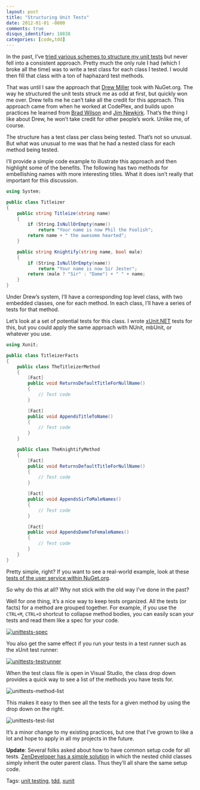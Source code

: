 ```yaml
---
layout: post
title: "Structuring Unit Tests"
date: 2012-01-01 -0800
comments: true
disqus_identifier: 18838
categories: [code,tdd]
---
```

In the past, I’ve [tried various schemes to structure my unit
tests](http://haacked.com/archive/2006/10/10/Structuring_Unit_Test_Code.aspx "Structuring Unit Test Code")
but never fell into a consistent approach. Pretty much the only rule I
had (which I broke all the time) was to write a test class for each
class I tested. I would then fill that class with a ton of haphazard
test methods.

That was until I saw the approach that [Drew
Miller](http://half-ogre.com/ "Drew Miller's Twitter") took with
NuGet.org. The way he structured the unit tests struck me as odd at
first, but quickly won me over. Drew tells me he can’t take all the
credit for this approach. This approach came from when he worked at
CodePlex, and builds upon practices he learned from [Brad
Wilson](http://bradwilson.typepad.com/ "Brad Wilson's Blog") and [Jim
Newkirk](http://jamesnewkirk.typepad.com/ "James Newkirk's Blog").
That’s the thing I like about Drew, he won’t take credit for other
people’s work. Unlike me, of course.

The structure has a test class per class being tested. That’s not so
unusual. But what was unusual to me was that he had a nested class for
each method being tested.

I’ll provide a simple code example to illustrate this approach and then
highlight some of the benefits. The following has two methods for
embellishing names with more interesting titles. What it does isn’t
really that important for this discussion.

```csharp
using System;

public class Titleizer
{
    public string Titleize(string name)
    {
        if (String.IsNullOrEmpty(name))
            return "Your name is now Phil the Foolish";
        return name + " the awesome hearted";
    }

    public string Knightify(string name, bool male)
    {
        if (String.IsNullOrEmpty(name))
            return "Your name is now Sir Jester";
        return (male ? "Sir" : "Dame") + " " + name;
    }
}
```

Under Drew’s system, I’ll have a corresponding top level class, with two
embedded classes, one for each method. In each class, I’ll have a series
of tests for that method.

Let’s look at a set of potential tests for this class. I wrote
[xUnit.NET](http://xunit.codeplex.com/ "xUnit.NET") tests for this, but
you could apply the same approach with NUnit, mbUnit, or whatever you
use.

```csharp
using Xunit;

public class TitleizerFacts
{
    public class TheTitleizerMethod
    {
        [Fact]
        public void ReturnsDefaultTitleForNullName()
        {
            // Test code
        }

        [Fact]
        public void AppendsTitleToName()
        {
            // Test code
        }
    }

    public class TheKnightifyMethod
    {
        [Fact]
        public void ReturnsDefaultTitleForNullName()
        {
            // Test code
        }

        [Fact]
        public void AppendsSirToMaleNames()
        {
            // Test code
        }

        [Fact]
        public void AppendsDameToFemaleNames()
        {
            // Test code
        }
    }
}
```

Pretty simple, right? If you want to see a real-world example, look at
these [tests of the user service within
NuGet.org](https://github.com/NuGet/NuGetGallery/blob/master/Facts/Services/UsersServiceFacts.cs "User Service Facts").

So why do this at all? Why not stick with the old way I’ve done in the
past?

Well for one thing, it’s a nice way to keep tests organized. All the
tests (or facts) for a method are grouped together. For example, if you
use the `CTRL+M`, `CTRL+O` shortcut to collapse method bodies, you can
easily scan your tests and read them like a spec for your code.

[![unittests-spec](http://haacked.com/images/haacked_com/Windows-Live-Writer/Structuring-Unit-Tests_CF0E/unittests-spec_thumb.png "unittests-spec")](http://haacked.com/images/haacked_com/Windows-Live-Writer/Structuring-Unit-Tests_CF0E/unittests-spec_2.png)

You also get the same effect if you run your tests in a test runner such
as the xUnit test runner:

[![unittests-testrunner](http://haacked.com/images/haacked_com/Windows-Live-Writer/Structuring-Unit-Tests_CF0E/unittests-testrunner_thumb_1.png "unittests-testrunner")](http://haacked.com/images/haacked_com/Windows-Live-Writer/Structuring-Unit-Tests_CF0E/unittests-testrunner_4.png)

When the test class file is open in Visual Studio, the class drop down
provides a quick way to see a list of the methods you have tests for.

![unittests-method-list](http://haacked.com/images/haacked_com/Windows-Live-Writer/Structuring-Unit-Tests_CF0E/unittests-method-list_3.png "unittests-method-list")

This makes it easy to then see all the tests for a given method by using
the drop down on the right.

![unittests-test-list](http://haacked.com/images/haacked_com/Windows-Live-Writer/Structuring-Unit-Tests_CF0E/unittests-test-list_3.png "unittests-test-list")

It’s a minor change to my existing practices, but one that I’ve grown to
like a lot and hope to apply in all my projects in the future.

**Update**: Several folks asked about how to have common setup code for
all tests. [ZenDeveloper has a simple
solution](http://zendeveloper.blogspot.com/2012/01/structuring-unit-tests.html "ZenDeveloper's structuring tests")
in which the nested child classes simply inherit the outer parent class.
Thus they’ll all share the same setup code.

Tags: [unit testing](http://haacked.com/tags/unit+testing/default.aspx),
[tdd](http://haacked.com/tags/tdd/default.aspx),
[xunit](http://haacked.com/tags/xunit/default.aspx)

